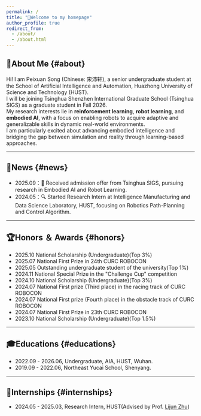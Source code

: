 ```yaml
---
permalink: /
title: "👋Welcome to my homepage"
author_profile: true
redirect_from: 
  - /about/
  - /about.html
---
```

## 👤About Me {#about}
Hi! I am Peixuan Song (Chinese: 宋沛轩), a senior undergraduate student at the School of Artificial Intelligence and Automation, Huazhong University of Science and Technology (HUST).  
I will be joining Tsinghua Shenzhen International Graduate School (Tsinghua SIGS) as a graduate student in Fall 2026.  
My research interests lie in **reinforcement learning**, **robot learning**, and **embodied AI**, with a focus on enabling robots to acquire adaptive and generalizable skills in dynamic real-world environments.  
I am particularly excited about advancing embodied intelligence and bridging the gap between simulation and reality through learning-based approaches. 

---
## 📰News {#news}
- 2025.09：🤖 Received admission offer from Tsinghua SIGS, pursuing research in Embodied AI and Robot Learning.
- 2024.05：🔍 Started Research Intern at Intelligence Manufacturing and Data Science Laboratory, HUST, focusing on Robotics Path-Planning and Control Algorithm.

---
## 🏆Honors ＆ Awards {#honors}
- 2025.10 National Scholarship (Undergraduate)(Top 3%)
- 2025.07 National First Prize in 24th CURC ROBOCON
- 2025.05 Outstanding undergraduate student of the university(Top 1%)
- 2024.11 National Special Prize in the "Challenge Cup" competition
- 2024.10 National Scholarship (Undergraduate)(Top 3%)
- 2024.07 National First prize (Third place) in the racing track of CURC ROBOCON
- 2024.07 National First prize (Fourth place) in the obstacle track of CURC ROBOCON
- 2024.07 National First Prize in 23th CURC ROBOCON
- 2023.10 National Scholarship (Undergraduate)(Top 1.5%)

---
## 🎓Educations {#educations}
- 2022.09 - 2026.06, Undergraduate, AIA, HUST, Wuhan.
- 2019.09 - 2022.06, Northeast Yucai School, Shenyang.

---
## 💼Internships {#internships}
- 2024.05 - 2025.03, Research Intern, HUST(Advised by Prof. [Lijun Zhu](https://faculty.hust.edu.cn/ZHULIJUN/en/more/2288717/jsjjgd/index.htm))
